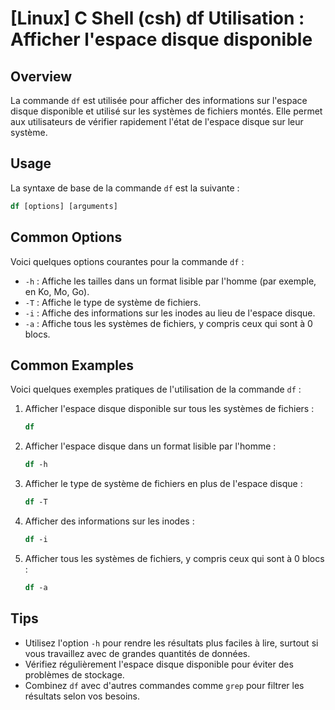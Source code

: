 # [Linux] C Shell (csh) df Utilisation : Afficher l'espace disque disponible

## Overview
La commande `df` est utilisée pour afficher des informations sur l'espace disque disponible et utilisé sur les systèmes de fichiers montés. Elle permet aux utilisateurs de vérifier rapidement l'état de l'espace disque sur leur système.

## Usage
La syntaxe de base de la commande `df` est la suivante :

```csh
df [options] [arguments]
```

## Common Options
Voici quelques options courantes pour la commande `df` :

- `-h` : Affiche les tailles dans un format lisible par l'homme (par exemple, en Ko, Mo, Go).
- `-T` : Affiche le type de système de fichiers.
- `-i` : Affiche des informations sur les inodes au lieu de l'espace disque.
- `-a` : Affiche tous les systèmes de fichiers, y compris ceux qui sont à 0 blocs.

## Common Examples
Voici quelques exemples pratiques de l'utilisation de la commande `df` :

1. Afficher l'espace disque disponible sur tous les systèmes de fichiers :

   ```csh
   df
   ```

2. Afficher l'espace disque dans un format lisible par l'homme :

   ```csh
   df -h
   ```

3. Afficher le type de système de fichiers en plus de l'espace disque :

   ```csh
   df -T
   ```

4. Afficher des informations sur les inodes :

   ```csh
   df -i
   ```

5. Afficher tous les systèmes de fichiers, y compris ceux qui sont à 0 blocs :

   ```csh
   df -a
   ```

## Tips
- Utilisez l'option `-h` pour rendre les résultats plus faciles à lire, surtout si vous travaillez avec de grandes quantités de données.
- Vérifiez régulièrement l'espace disque disponible pour éviter des problèmes de stockage.
- Combinez `df` avec d'autres commandes comme `grep` pour filtrer les résultats selon vos besoins.